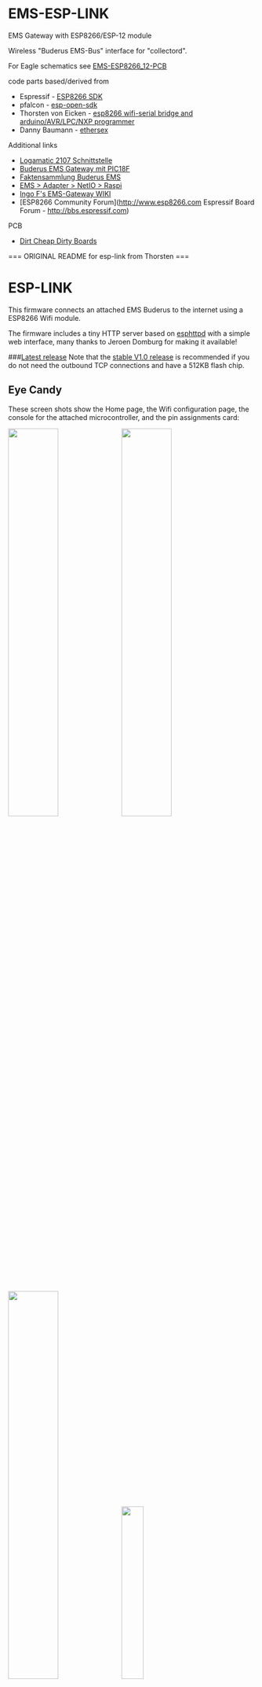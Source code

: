 EMS-ESP-LINK
============

EMS Gateway with ESP8266/ESP-12 module

Wireless "Buderus EMS-Bus" interface for "collectord".

For Eagle schematics see [EMS-ESP8266_12-PCB](https://github.com/susisstrolch/EMS-ESP8266_12-PCB)

code parts based/derived from

- Espressif - [ESP8266 SDK](http://bbs.espressif.com/viewforum.php?f=46&sid=0e523ee5f13f8134fe41122d3e2c8c3d)
- pfalcon - [esp-open-sdk](https://github.com/pfalcon/esp-open-sdk)
- Thorsten von Eicken - [esp8266 wifi-serial bridge and arduino/AVR/LPC/NXP programmer](https://github.com/jeelabs/esp-link)
- Danny Baumann - [ethersex](https://github.com/maniac103/ethersex)

Additional links

- [Logamatic 2107 Schnittstelle](http://www.mikrocontroller.net/topic/141831)
- [Buderus EMS Gateway mit PIC18F](http://www.mikrocontroller.net/topic/210031)
- [Faktensammlung Buderus EMS](http://www.mikrocontroller.net/topic/309075)
- [EMS > Adapter > NetIO > Raspi](http://www.mikrocontroller.net/topic/318364)
- [Ingo F's EMS-Gateway WIKI](http://ems-gateway.myds.me/dokuwiki/doku.php)
- [ESP8266 Community Forum](http://www.esp8266.com Espressif Board Forum - http://bbs.espressif.com)


PCB

- [Dirt Cheap Dirty Boards](http://dirtypcbs.com/)


=== ORIGINAL README for esp-link from Thorsten ===

ESP-LINK
========

This firmware connects an attached EMS Buderus to the internet using a ESP8266 Wifi module.

The firmware includes a tiny HTTP server based on
[esphttpd](http://www.esp8266.com/viewforum.php?f=34)
with a simple web interface, many thanks to Jeroen Domburg for making it available!

###[Latest release](https://github.com/susisstrolch/ems-esp-link/releases)
Note that the [stable V1.0 release](https://github.com/susisstrolch/ems-esp-link/releases/tag/v1.0.0) is
recommended if you do not need the outbound TCP connections and have a 512KB flash chip.

Eye Candy
---------
These screen shots show the Home page, the Wifi configuration page, the console for the
attached microcontroller, and the pin assignments card:

<img width="45%" src="https://cloud.githubusercontent.com/assets/39480/8261425/6ca395a6-167f-11e5-8e92-77150371135a.png">
<img width="45%" src="https://cloud.githubusercontent.com/assets/39480/8261427/6caf7326-167f-11e5-8085-bc8b20159b2b.png">
<img width="45%" src="https://cloud.githubusercontent.com/assets/39480/8261426/6ca7f75e-167f-11e5-827d-9a1c582ad05d.png">
<img width="30%" src="https://cloud.githubusercontent.com/assets/39480/8261658/11e6c64a-1681-11e5-82d0-ea5ec90a6ddb.png">

Hardware info
-------------

This firmware is designed for esp8266 ESP07/ESP12 modules which have most ESP I/O pins available and at least 512KB flash.

The default connections are:
- URXD: connect to TX of microcontroller
- UTXD: connect to RX of microcontroller
- GPIO2: optionally connect yellow "ser" LED to 3.3V (indicates serial activity)

Initial flashing
----------------
(This is not necessary if you receive one of the EMS-ESP8266_12 modules from the author!)
If you want to simply flash the provided firmware binary, you can download the latest
[release](https://github.com/susisstrolch/ems-esp-link/releases) and use your favorite
ESP8266 flashing tool to flash the bootloader, the firmware, and blank settings.
Detailed instructions are provided in the release notes.

Note that the firmware assumes a 512KB flash chip, which most of the esp-01 thru esp-11
modules appear to have. A larger flash chip should work but has not been tested.

Wifi configuration overview
------------------
For proper operation the end state the ems-esp-link needs to arrive at is to have it
join your pre-existing wifi network as a pure station.
However, in order to get there the ems-esp-link will start out as an access point and you'll have
to join its network to configure it. The short version is:
 1. the ems-esp-link creates a wifi access point with an SSID of the form `ESP_012ABC`
 2. you join your laptop or phone to the ems-esp-link's network as a station and you configure
    the ems-esp-link wifi with your network info by pointing your browser at http://192.168.4.1/
 3. the ems-esp-link starts to connect to your network while continuing to also be an access point
    ("AP+STA"), the ems-esp-link may show up with a `ems-esp-link.local` hostname
    (depends on your DHCP/DNS config)
 4. the ems-esp-link succeeds in connecting and shuts down its own access point after 15 seconds,
    you reconnect your laptop/phone to your normal network and access ems-esp-link via its hostname
    or IP address

LED indicators
--------------
Assuming appropriate hardware attached to GPIO pins, the green "conn" LED will show the wifi
status as follows:
- Very short flash once a second: not connected to a network and running as AP+STA, i.e.
  trying to connect to the configured network
- Very short flash once every two seconds: not connected to a network and running as AP-only
- Even on/off at 1HZ: connected to the configured network but no IP address (waiting on DHCP)
- Steady on with very short off every 3 seconds: connected to the configured network with an
  IP address (ems-esp-link shuts down its AP after 15 seconds)

The yellow "ser" LED will blink briefly every time serial data is sent or received by the ems-esp-link.

Wifi configuration details
--------------------------
After you have serially flashed the module it will create a wifi access point (AP) with an
SSID of the form `ESP_012ABC` where 012ABC is a piece of the module's MAC address.
Using a laptop, phone, or tablet connect to this SSID and then open a browser pointed at
http://192.168.4.1/, you should then see the ems-esp-link web site.

Now configure the wifi. The desired configuration is for the ems-esp-link to be a
station on your local wifi network so you can communicate with it from all your computers.

To make this happen, navigate to the wifi page and you should see the ems-esp-link scan
for available networks. You should then see a list of detected networks on the web page and you
can select yours.
Enter a password if your network is secure (highly recommended...) and hit the connect button.

You should now see that the ems-esp-link has connected to your network and it should show you
its IP address. _Write it down_. You will then have to switch your laptop, phone, or tablet
back to your network and then you can connect to the ems-esp-link's IP address or, depending on your
network's DHCP/DNS config you may be able to go to http://ems-esp-link.local

At this point the ems-esp-link will have switched to STA mode and be just a station on your
wifi network. These settings are stored in flash and thereby remembered through resets and
power cycles. They are also remembered when you flash new firmware. Only flashing `blank.bin`
via the serial port as indicated above will reset the wifi settings.

There is a fail-safe, which is that after a reset or a configuration change, if the ems-esp-link
cannot connect to your network it will revert back to AP+STA mode after 15 seconds and thus
both present its `ESP_012ABC`-style network and continue trying to reconnect to the requested network.
You can then connect to the ems-esp-link's AP and reconfigure the station part.

One open issue (#28) is that ems-esp-link cannot always display the IP address it is getting to the browser
used to configure the ssid/password info. The problem is that the initial STA+AP mode may use
channel 1 and you configure it to connect to an AP on channel 6. This requires the ESP8266's AP
to also switch to channel 6 disconnecting you in the meantime.

Troubleshooting
---------------
- verify that you have sufficient power, borderline power can cause the esp module to seemingly
  function until it tries to transmit and the power rail collapses
- check the "conn" LED to see which mode ems-esp-link is in (see LED info above)
- reset or power-cycle the ems-esp-link to force it to become an access-point if it can't
  connect to your network within 15-20 seconds
- if the LED says that ems-esp-link is on your network but you can't get to it, make sure your
  laptop is on the same network (and no longer on the esp's network)
- if you do not know the ems-esp-link's IP address on your network, try `ems-esp-link.local`, try to find
  the lease in your DHCP server; if all fails, you may have to turn off your access point (or walk
  far enough away) and reset/power-cycle ems-esp-link, it will then fail to connect and start its
  own AP after 15-20 seconds

Building the firmware
---------------------
The firmware has been built using the [esp-open-sdk](https://github.com/pfalcon/esp-open-sdk)
on a Linux system. Create an esp8266 directory, install the esp-open-sdk into a sub-directory.
Download the Espressif SDK (use the version mentioned in the release notes) from their
[download forum](http://bbs.espressif.com/viewforum.php?f=5) and also expand it into a
sub-directory. Then clone the ems-esp-link repository into a third sub-directory.
This way the relative paths in the Makefile will work.
If you choose a different directory structure look at the Makefile for the appropriate environment
variables to define.

In order to OTA-update the esp8266 you should `export ESP_HOSTNAME=...` with the hostname or
IP address of your module.

Now, build the code: `make` in the top-level of ems-esp-link.

A few notes from others (I can't fully verify these):
- You may need to install `zlib1g-dev` and `python-serial`
- Make sure you have the correct version of the esp_iot_sdk
- Make sure the paths at the beginning of the makefile are correct
- Make sure `esp-open-sdk/xtensa-lx106-elf/bin` is in the PATH set in the Makefile

Flashing the firmware
---------------------
This firmware supports over-the-air (OTA) flashing, so you do not have to deal with serial
flashing again after the initial one! The recommended way to flash is to use `make wiflash`
if you are also building the firmware.
If you are downloading firmware binaries use `./wiflash`.
`make wiflash` assumes that you set `ESP_HOSTNAME` to the hostname or IP address of your ems-esp-link.
You can easily do that using something like `ESP_HOSTNAME=192.168.1.5 make wiflash`.

The flashing, restart, and re-associating with your wireless network takes about 15 seconds
and is fully automatic. The 512KB flash are divided into two 236KB partitions allowing for new
code to be uploaded into one partition while running from the other. This is the official
OTA upgrade method supported by the SDK, except that the firmware is POSTed to the module
using curl as opposed to having the module download it from a cloud server.

If you are downloading the binary versions of the firmware (links forthcoming) you need to have
both `user1.bin` and `user2.bin` handy and run `wiflash.sh <esp-hostname> user1.bin user2.bin`.
This will query the ems-esp-link for which file it needs, upload the file, and then reconnect to
ensure all is well.

Note that when you flash the firmware the wifi settings are all preserved so the ems-esp-link should
reconnect to your network within a few seconds and the whole flashing process should take 15-30
from beginning to end. If you need to clear the wifi settings you need to reflash the `blank.bin`
using the serial port.

The flash configuration and the OTA upgrade process is described in more detail in [FLASH.md](FLASH.md)

Serial bridge and connections to Arduino, AVR, ARM, LPC microcontrollers
------------------------------------------------------------------------
In order to connect through the ems-esp-link to a microcontroller use port 23. For example,
on linux you can use `nc esp-hostname 23` or `telnet esp-hostname 23`.

You can reprogram an Arduino / AVR microcontroller by pointing avrdude at port 23. Instead of
specifying a serial port of the form /dev/ttyUSB0 use `net:esp-link:23` with avrdude's -P option
(where `esp-link` is either the hostname of your ems-esp-link or its IP address).
The ems-esp-link detects that avrdude starts its connection with a flash synchronization sequence
and sends a reset to the AVR microcontroller so it can switch into flash programming mode.

You can reprogram NXP's LPC800-series and many other ARM processors as well by pointing your
programmer similarly at the ems-esp-link's port 23. For example, if you are using
https://github.com/jeelabs/embello/tree/master/tools/uploader a command line like
`uploader -t -s -w ems-esp-link:23 build/firmware.bin` does the trick.
The way it works is that the uploader uses telnet protocol escape sequences in order to
make ems-esp-link issue the appropriate "ISP" and reset sequence to the microcontroller to start the
flash programming. If you use a different ARM programming tool it will work as well as long as
it starts the connection with the `?\r\n` synchronization sequence.

Note that multiple connections to port 23 can be made simultaneously. The ems-esp-link will
intermix characters received on all these connections onto the serial TX and it will
broadcast incoming characters from the serial RX to all connections. Use with caution!

Debug log
---------
The ems-esp-link web UI can display the ems-esp-link debug log (os_printf statements in the code). This
is handy but sometimes not sufficient. ems-esp-link also prints the debug info to the UART where
it is sometimes more convenient and sometimes less... For this reason three UART debug log
modes are supported that can be set in the web UI (and the mode is saved in flash):
- auto: the UART log starts enabled at boot and disables itself when ems-esp-link associates with
  an AP. It re-enables itself if the association is lost.
- off: the UART log is always off
- on: the UART log is always on

Note that even if the UART log is always off the bootloader prints to uart0 whenever the
esp8266 comes out of reset. This cannot be disabled.

Contact
-------
If you find problems with ems-esp-link, please create a github issue.
